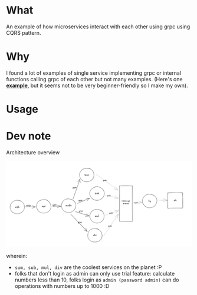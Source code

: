 # What

An example of how microservices interact with each other using grpc using CQRS pattern.

# Why

I found a lot of examples of single service implementing grpc or internal functions calling grpc of each other but not many examples. (Here's one **[example](https://github.com/jfeng45/servicetmpl1)**, but it seems not to be very beginner-friendly so I make my own).

# Usage

# Dev note

Architecture overview

![1654912294911](image/readme/1654912294911.png)

wherein:

* `sum, sub, mul, div` are the coolest services on the planet :P
* folks that don't login as admin can only use trial feature: calculate numbers less than 10, folks login as `admin (password admin)` can do operations with numbers up to 1000 :D
